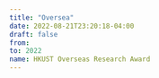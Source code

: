```yaml
---
title: "Oversea"
date: 2022-08-21T23:20:18-04:00
draft: false
from:
to: 2022
name: HKUST Overseas Research Award
---
```


